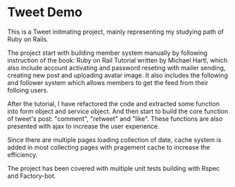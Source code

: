 # Tweet Demo

This is a Tweet initmating project, mainly representing my studying path of Ruby on Rails.

The project start with building member system manually by following instruction of the book: Ruby on Rail Tutorial written by Michael Hartl, which also include account activating and password reseting with mailer sending, creating new post and uploading avatar image. It also includes the following and follower system which allows members to get the feed from their folloing users.

After the tutorial, I have refactored the code and extracted some function into form object and service object. And then start to build the core function of tweet's post: "comment", "retweet" and "like". These functions are also presented with ajax to increase the user experience.

Since there are multiple pages loading collection of date, cache system is added in most collecting pages with pragement cache to increase the efficiency.

The project has been covered with multiple unit tests building with Rspec and Factory-bot.

